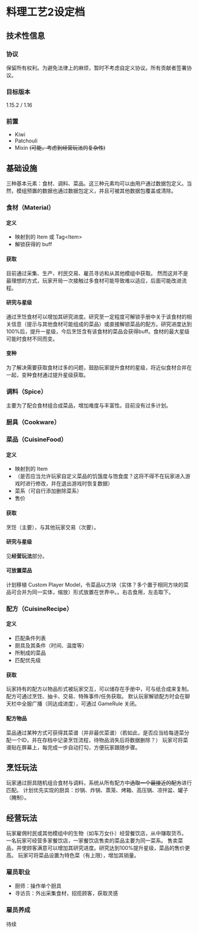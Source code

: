 # 料理工艺2设定档

## 技术性信息

### 协议

保留所有权利。为避免法律上的麻烦，暂时不考虑自定义协议。所有贡献者签署协议。

### 目标版本

1.15.2 / 1.16

### 前置

 - Kiwi
 - Patchouli
 - Mixin ~~(可能，考虑到经营玩法的复杂性)~~

## 基础设施

三种基本元素：食材、调料、菜品。这三种元素均可以由用户通过数据包定义。当然，模组预置的数据也通过数据包定义，并且可被其他数据包覆盖或清除。

### 食材（Material）

#### 定义

 - 映射到的 Item 或 Tag\<Item>
 - 解锁获得的 buff

#### 获取

目前通过采集、生产、村民交易、雇员寻访和从其他模组中获取。
然而这并不是最理想的方式，玩家开局一次接触过多食材可能导致难以适应，后面可能改进流程。

#### 研究与星级

通过烹饪食材可以增加其研究进度。研究至一定程度可解锁手册中关于该食材的相关信息（提示与其他食材可能组成的菜品）或直接解锁菜品的配方。研究进度达到100%后，提升一星级，今后烹饪含有该食材的菜品会获得buff。食材的最大星级可能时食材不同而变。

#### 变种

为了解决需要获取食材过多的问题，鼓励玩家提升食材的星级，将近似食材合并在一起，变种食材通过提升星级获取。

### 调料（Spice）

主要为了配合食材组合成菜品，增加难度与丰富性。目前没有过多计划。

### 厨具（Cookware）

### 菜品（CuisineFood）

#### 定义

 - 映射到的 Item
 - （是否应当允许玩家自定义菜品的饥饿度与饱食度？这将不得不在玩家进入游戏时进行修改，并在退出游戏时恢复数据）
 - 菜系（可自行添加删除菜系）
 - 售价

#### 获取

烹饪（主要），与其他玩家交易（次要）。

#### 研究与星级

见**经营玩法**部分。

#### 可放置菜品

计划移植 Custom Player Model，令菜品以方块（实体？多个置于相同方块的菜品可合并为同一实体，缩放）形式放置在世界中。。右击食用，左击取下。

### 配方（CuisineRecipe）

#### 定义

 - 匹配条件列表
 - 厨具及其条件（时间、温度等）
 - 所制成的菜品
 - 匹配优先级

#### 获取

玩家持有的配方以物品形式被玩家交互，可以储存在手册中，可与纸合成来复制。
配方可通过烹饪、抽卡、交易、特殊事件/任务获取。
默认玩家解锁配方时会在聊天栏中全服广播（同达成进度），可通过 GameRule 关闭。

#### 配方物品

菜品通过某种方式可获得其菜谱（并非最优菜谱）（若如此，是否应当给每道菜分配一个ID，并在存档中记录烹饪流程，待物品消失后将数据删除？）
玩家可将菜谱贴在屏幕上，每完成一步自动打勾，方便玩家跟随步骤。

## 烹饪玩法

玩家通过厨具随机组合食材与调料，系统从所有配方中~~选取一个最接近的配方~~进行匹配。
计划优先实现的厨具：炒锅、炸锅、蒸笼、烤箱、高压锅、凉拌盆、罐子（腌制）。

## 经营玩法

玩家雇佣村民或其他模组中的生物（如车万女仆）经营餐饮店，从中赚取货币。
一名玩家可经营多家餐饮店，一家餐饮店售卖的菜品主要为同一菜系。
售卖菜品，并使顾客满意可以增加其研究进度。研究达到100%提升星级，菜品的售价更高。
玩家可将菜品设置为特色菜（有上限），增加其销量。

### 雇员职业

 - 厨师：操作单个厨具
 - 寻访员：外出采集食材，招揽顾客，获取灵感

### 雇员养成

待续
